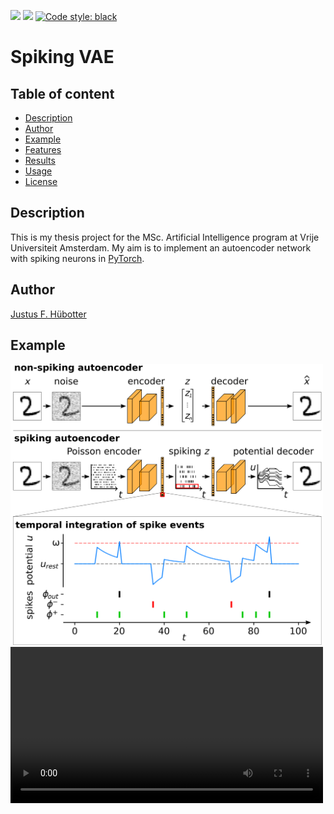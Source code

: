 <p>
<img src="https://img.shields.io/badge/licence-MIT-green">
<img src="https://img.shields.io/badge/dependencies-up%20to%20date-brightgreen">
<a href="https://github.com/psf/black"><img alt="Code style: black" src="https://img.shields.io/badge/code%20style-black-000000.svg"></a>
</p>

# Spiking VAE

## Table of content
- [Description](#description)
- [Author](#author)
- [Example](#example)
- [Features](#features)
- [Results](#results)
- [Usage](#usage)
- [License](#license)

## Description 

This is my thesis project for the MSc. Artificial Intelligence program at Vrije Universiteit Amsterdam. My aim is to implement an autoencoder network with spiking neurons in [PyTorch](https://github.com/pytorch/pytorch). 

## Author

[Justus F. Hübotter](https://www.huebotter.net)

## Example


<img src="https://github.com/jhuebotter/SpikingVAE/blob/master/methods.png" alt="Image reconstruction example" title="Image reconstruction example" width="500"/>
<video src="https://github.com/jhuebotter/SpikingVAE/blob/master/SAE_dense_reconstruction.mp4" alt="Image reconstruction example" title="Image reconstruction example" width="500"/>
<video src="https://github.com/jhuebotter/SpikingVAE/blob/master/SAE_dense_reconstruction_noise.mp4" alt="Image reconstruction example" title="Image reconstruction example" width="500"/>


## Features

* [x] CPU/GPU support

* [x] TensorBoard real-time monitoring
* [x] Weights and Biases logging
* [x] Custom loss functions
* [x] Custom metrics 
* [x] Best and last model weights automatically saved
* [ ] Pretrained weights available
* [x] Reconstruction & representation plotting
* [ ] Dataset preprocessing options
* [x] Fully commented and documented

* [x] MNIST dataset
* [x] Fashion-MNIST dataset
* [ ] CelebA dataset
* [ ] Bouncing balls dataset
* [ ] Moving MNIST dataset
* [x] Image-to-spike encoding (rate and time code)

* [x] Fully parameterized model architectuce
* [x] Fully connected classifier
* [x] Convolutional classifier 
* [x] Fully connected spiking classifier
* [x] Spiking convolutional classifier 
* [x] Fully connected autoencoder
* [x] Convolutional autoencoder
* [x] Fully connected variational autoencoder
* [x] Convolutional variational autoencoder
* [x] Fully connected spiking autoencoder
* [x] Convolutional spiking autoencoder

* [ ] ...


## Results

Development and Testing are done on Ubuntu 18.04 with 16 GB RAM, Ryzen 5 3600, nVidia RTX 2070.

## Usage

### Setup

>Requires Python 3.7

The following lines will clone the repository and install all the required dependencies.

```bash
$ https://github.com/jhuebotter/SpikingVAE.git
$ cd SpikingVAE
$ pip install -r requirements.txt
```

This project uses Weights and Biases for logging. In order to use this package, having an account with their platform is mandatory. Before running the scrips, you to login from you local machine by running

```bash
$ wandb login
```

For more information please see the [official documentation](https://docs.wandb.com/quickstart).


### Datasets

In order to download datasets used in the paper experiments use
```bash
$ python setup.py
```

with options `mnist` and `fashion`. For example, if case you want to replicate *all* experiments in this thesis, you must run the following line:

```bash
$ python setup.py mnist fashion
```

It will download and store the datasets locally in the **data** folder. 

### Pretrained Models

Are not yet available here.

### Train Models 

```bash
$ cd src
$ python [model] [args] 
```

For example

```bash
$ python train_cnn.py --dataset mnist --epochs 10 --report-interval 1 --lr 0.001 
```

To visualize training results in TensorBoard, we can use the following command from a new terminal within **src** folder. 

```bash
$ tensorboard --logdir='results/logs'
```

## License

[MIT License](https://github.com/jhuebotter/SpikingVAE/blob/master/LICENSE)


